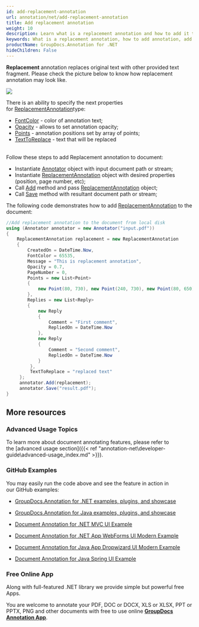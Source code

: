 ```yaml
---
id: add-replacement-annotation
url: annotation/net/add-replacement-annotation
title: Add replacement annotation
weight: 10
description: Learn what is a replacement annotation and how to add it to a document programmatically using GroupDocs.Annotation for .NET.
keywords: What is a replacement annotation, how to add annotation, add replacement annotation
productName: GroupDocs.Annotation for .NET
hideChildren: False
---
```

**Replacement** annotation replaces original text with other provided text fragment. Please check the picture below to know how replacement annotation may look like. 

![](annotation-net/images/add-replacement-annotation.png)

There is an ability to specify the next properties for [ReplacementAnnotation](https://apireference.groupdocs.com/net/annotation/groupdocs.annotation.models.annotationmodels/replacementannotation)type:

*   [FontColor](https://apireference.groupdocs.com/annotation/net/groupdocs.annotation.models.annotationmodels/replacementannotation/properties/fontcolor) - color of annotation text;
*   [Opacity](https://apireference.groupdocs.com/annotation/net/groupdocs.annotation.models.annotationmodels/replacementannotation/properties/opacity) \- allows to set annotation opacity;
*   [Points](https://apireference.groupdocs.com/annotation/net/groupdocs.annotation.models.annotationmodels/replacementannotation/properties/points) - annotation positions set by array of points;
*   [TextToReplace](https://apireference.groupdocs.com/annotation/net/groupdocs.annotation.models.annotationmodels/replacementannotation/properties/texttoreplace) - text that will be replaced   
     

Follow these steps to add Replacement annotation to document: 

*   Instantiate [Annotator](https://apireference.groupdocs.com/net/annotation/groupdocs.annotation/annotator) object with input document path or stream;
*   Instantiate [ReplacementAnnotation](https://apireference.groupdocs.com/net/annotation/groupdocs.annotation.models.annotationmodels/replacementannotation) object with desired properties (position, page number, etc);
*   Call [Add](https://apireference.groupdocs.com/net/annotation/groupdocs.annotation/annotator/methods/add) method and pass [ReplacementAnnotation](https://apireference.groupdocs.com/net/annotation/groupdocs.annotation.models.annotationmodels/replacementannotation) object;
*   Call [Save](https://apireference.groupdocs.com/net/annotation/groupdocs.annotation/annotator/methods/save/index) method with resultant document path or stream;

  

The following code demonstrates how to add [ReplacementAnnotation](https://apireference.groupdocs.com/net/annotation/groupdocs.annotation.models.annotationmodels/replacementannotation) to the document:

```csharp
//Add replacement annotation to the document from local disk
using (Annotator annotator = new Annotator("input.pdf"))
{
	ReplacementAnnotation replacement = new ReplacementAnnotation
    {
    	CreatedOn = DateTime.Now,
        FontColor = 65535,
        Message = "This is replacement annotation",
        Opacity = 0.7,
        PageNumber = 0,
        Points = new List<Point>
        {
        	new Point(80, 730), new Point(240, 730), new Point(80, 650), new Point(240, 650)
        },
        Replies = new List<Reply>
        {
        	new Reply
            {
            	Comment = "First comment",
                RepliedOn = DateTime.Now
            },
            new Reply
            {
                Comment = "Second comment",
                RepliedOn = DateTime.Now
            }
         },
         TextToReplace = "replaced text"
     };
     annotator.Add(replacement);
     annotator.Save("result.pdf");
}
```

## More resources

### Advanced Usage Topics

To learn more about document annotating features, please refer to the [advanced usage section]({{< ref "annotation-net\developer-guide\advanced-usage\_index.md" >}}).

### GitHub Examples

You may easily run the code above and see the feature in action in our GitHub examples:

*   [GroupDocs.Annotation for .NET examples, plugins, and showcase](https://github.com/groupdocs-annotation/GroupDocs.Annotation-for-.NET)
    
*   [GroupDocs.Annotation for Java examples, plugins, and showcase](https://github.com/groupdocs-annotation/GroupDocs.Annotation-for-Java)
    
*   [Document Annotation for .NET MVC UI Example](https://github.com/groupdocs-annotation/GroupDocs.Annotation-for-.NET-MVC) 
    
*   [Document Annotation for .NET App WebForms UI Modern Example](https://github.com/groupdocs-annotation/GroupDocs.Annotation-for-.NET-WebForms)
    
*   [Document Annotation for Java App Dropwizard UI Modern Example](https://github.com/groupdocs-annotation/GroupDocs.Annotation-for-Java-Dropwizard)
    
*   [Document Annotation for Java Spring UI Example](https://github.com/groupdocs-annotation/GroupDocs.Annotation-for-Java-Spring)
    

### Free Online App

Along with full-featured .NET library we provide simple but powerful free Apps.

You are welcome to annotate your PDF, DOC or DOCX, XLS or XLSX, PPT or PPTX, PNG and other documents with free to use online **[GroupDocs Annotation App](https://products.groupdocs.app/annotation)**.
